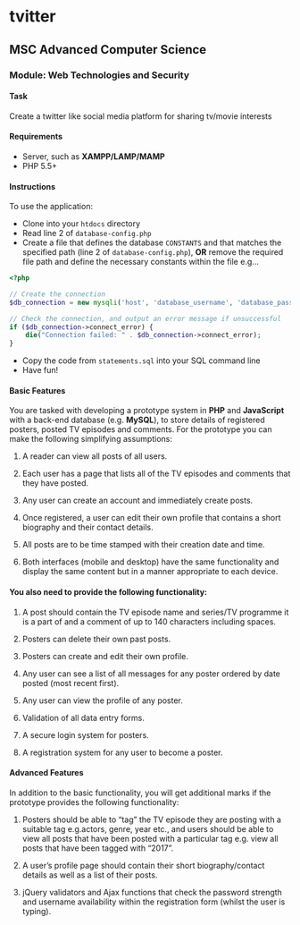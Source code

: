# tvitter

## MSC Advanced Computer Science
### Module: Web Technologies and Security

#### Task

Create a twitter like social media platform for sharing tv/movie interests

#### Requirements

- Server, such as **XAMPP/LAMP/MAMP**
- PHP 5.5+

#### Instructions
To use the application:

- Clone into your `htdocs` directory
- Read line 2 of `database-config.php`
- Create a file that defines the database `CONSTANTS` and that matches the specified path (line 2 of `database-config.php`), **OR** remove the required file path and define the necessary constants within the file e.g...

``` php
<?php

// Create the connection
$db_connection = new mysqli('host', 'database_username', 'database_password', 'database_table');

// Check the connection, and output an error message if unsuccessful
if ($db_connection->connect_error) {
    die("Connection failed: " . $db_connection->connect_error);
}
```
- Copy the code from `statements.sql` into your SQL command line
- Have fun!
#### Basic Features

You are tasked with developing a prototype system in **PHP** and **JavaScript** with a back-end
database (e.g. **MySQL**), to store details of registered posters, posted TV episodes and
comments. For the prototype you can make the following simplifying assumptions:

1. A reader can view all posts of all users.

2. Each user has a page that lists all of the TV episodes and comments that they have
posted.

3. Any user can create an account and immediately create posts.

4. Once registered, a user can edit their own profile that contains a short biography and their contact details.

5. All posts are to be time stamped with their creation date and time.

6. Both interfaces (mobile and desktop) have the same functionality and display the same content but in a manner appropriate to each device.

#### You also need to provide the following functionality:

1. A post should contain the TV episode name and series/TV programme it is a part of and a comment of up to 140 characters including spaces.

2. Posters can delete their own past posts.

3. Posters can create and edit their own profile.

4. Any user can see a list of all messages for any poster ordered by date posted (most recent first).

5. Any user can view the profile of any poster.

6. Validation of all data entry forms.

7. A secure login system for posters.

8. A registration system for any user to become a poster.

#### Advanced Features

In addition to the basic functionality, you will get additional marks if the prototype provides
the following functionality:

1. Posters should be able to “tag” the TV episode they are posting with a suitable tag e.g.actors, genre, year etc., and users should be able to view all posts that have been posted with a particular tag e.g. view all posts that have been tagged with “2017”.

2. A user’s profile page should contain their short biography/contact details as well as a list of their posts.

3. jQuery validators and Ajax functions that check the password strength and username availability within the registration form (whilst the user is typing).
